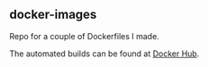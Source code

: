 docker-images
---

Repo for a couple of Dockerfiles I made.

The automated builds can be found at [Docker Hub](https://hub.docker.com/u/watersalesman/).
